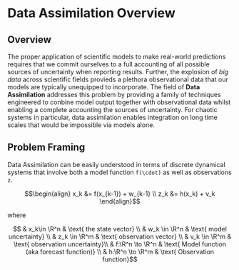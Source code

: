 # Data Assimilation Overview

## Overview

The proper application of scientific models to make real-world predictions requires that we commit ourselves to a full accounting of all possible sources of uncertainty when reporting results. Further, the explosion of *big data* across scientific fields provieds a plethora observational data that our models are typically unequipped to incorporate. The field of **Data Assimilation** addresses this problem by providing a family of techniques engineered to conbine model output together with observational data whilst enabling a complete accounting the sources of uncertainty. For chaotic systems in particular, data assimilation enables integration on long time scales that would be impossible via models alone. 

## Problem Framing
Data Assimilation can be easily understood in terms of discrete dynamical systems that involve both a model function ``f(\cdot)`` as well as observations ``z``. 
```math
\begin{align}
    x_k &= f(x_{k-1}) + w_{k-1} \\ 
    z_k &= h(x_k) + v_k
\end{align}
```
where 
```math
 & x_k\in \R^n & \text{ the state vector} \\ 
 & w_k \in \R^n & \text{ model uncertainty} \\ 
 & z_k \in \R^m & \text{ observation vector} \\ 
 & v_k \in \R^m & \text{ observation uncertainty}\\ 
 & f:\R^n \to \R^n & \text{ Model function (aka forecast function)} \\ 
 & h:\R^n \to \R^m & \text{ Observation function}
```
